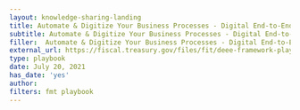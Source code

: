 ```yaml
---
layout: knowledge-sharing-landing
title: Automate & Digitize Your Business Processes - Digital End-to-End Efficiency (DEEE) Playbook 2021
subtitle: Automate & Digitize Your Business Processes - Digital End-to-End Efficiency (DEEE) Playbook 2021
filler:  Automate & Digitize Your Business Processes - Digital End-to-End Efficiency (DEEE) Playbook 2021
external_url: https://fiscal.treasury.gov/files/fit/deee-framework-playbook.pdf
type: playbook 
date: July 20, 2021
has_date: 'yes'
author: 
filters: fmt playbook 
---
```

